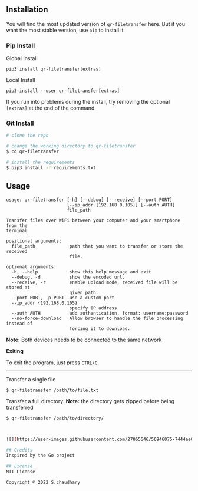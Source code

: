 ## Installation

You will find the most updated version of ```qr-filetransfer``` here. But if you want the most stable version, use ```pip``` to install it

### Pip Install

Global Install

```pip3 install qr-filetransfer[extras]```

Local Install

```pip3 install --user qr-filetransfer[extras]```

If you run into problems during the install, try removing the optional `[extras]` at the end of the command.

### Git Install

```bash
# clone the repo

# change the working directory to qr-filetransfer
$ cd qr-filetransfer

# install the requirements
$ pip3 install -r requirements.txt
```


## Usage
```
usage: qr-filetransfer [-h] [--debug] [--receive] [--port PORT]
                       [--ip_addr {192.168.0.105}] [--auth AUTH]
                       file_path

Transfer files over WiFi between your computer and your smartphone from the
terminal

positional arguments:
  file_path             path that you want to transfer or store the received
                        file.

optional arguments:
  -h, --help            show this help message and exit
  --debug, -d           show the encoded url.
  --receive, -r         enable upload mode, received file will be stored at
                        given path.
  --port PORT, -p PORT  use a custom port
  --ip_addr {192.168.0.105}
                        specify IP address
  --auth AUTH           add authentication, format: username:password
  --no-force-download   Allow browser to handle the file processing instead of
                        forcing it to download.
```

**Note:** Both devices needs to be connected to the same network

**Exiting**

To exit the program, just press ```CTRL+C```.

---

Transfer a single file
```bash
$ qr-filetransfer /path/to/file.txt
```


Transfer a full directory. **Note:** the directory gets zipped before being transferred
```bash
$ qr-filetransfer /path/to/directory/



![](https://user-images.githubusercontent.com/27065646/56946075-7444ae00-6b29-11e9-9387-06ae063e1361.png)

## Credits
Inspired by the Go project

## License
MIT License

Copyright © 2022 S.chaudhary
